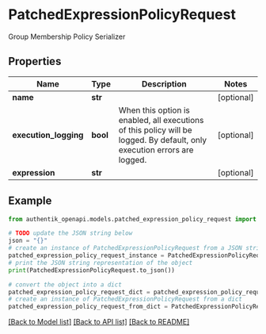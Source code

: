 # PatchedExpressionPolicyRequest

Group Membership Policy Serializer

## Properties

Name | Type | Description | Notes
------------ | ------------- | ------------- | -------------
**name** | **str** |  | [optional] 
**execution_logging** | **bool** | When this option is enabled, all executions of this policy will be logged. By default, only execution errors are logged. | [optional] 
**expression** | **str** |  | [optional] 

## Example

```python
from authentik_openapi.models.patched_expression_policy_request import PatchedExpressionPolicyRequest

# TODO update the JSON string below
json = "{}"
# create an instance of PatchedExpressionPolicyRequest from a JSON string
patched_expression_policy_request_instance = PatchedExpressionPolicyRequest.from_json(json)
# print the JSON string representation of the object
print(PatchedExpressionPolicyRequest.to_json())

# convert the object into a dict
patched_expression_policy_request_dict = patched_expression_policy_request_instance.to_dict()
# create an instance of PatchedExpressionPolicyRequest from a dict
patched_expression_policy_request_from_dict = PatchedExpressionPolicyRequest.from_dict(patched_expression_policy_request_dict)
```
[[Back to Model list]](../README.md#documentation-for-models) [[Back to API list]](../README.md#documentation-for-api-endpoints) [[Back to README]](../README.md)


